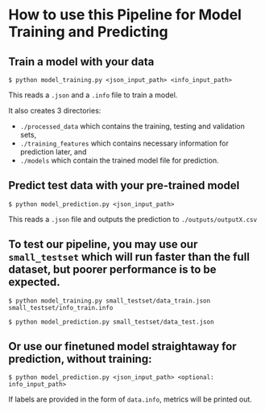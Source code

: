 # How to use this Pipeline for Model Training and Predicting

## Train a model with your data

`$ python model_training.py <json_input_path> <info_input_path>`

This reads a `.json` and a `.info` file to train a model.  

It also creates 3 directories:  
- `./processed_data` which contains the training, testing and validation sets,  
- `./training_features` which contains necessary information for prediction later, and  
- `./models` which contain the trained model file for prediction.

## Predict test data with your pre-trained model

`$ python model_prediction.py <json_input_path>`

This reads a `.json` file and outputs the prediction to `./outputs/outputX.csv`


## To test our pipeline, you may use our `small_testset` which will run faster than the full dataset, but poorer performance is to be expected.  

`$ python model_training.py small_testset/data_train.json small_testset/info_train.info`

`$ python model_prediction.py small_testset/data_test.json`

## Or use our finetuned model straightaway for prediction, without training:

`$ python model_prediction.py <json_input_path> <optional: info_input_path>`

If labels are provided in the form of `data.info`, metrics will be printed out.